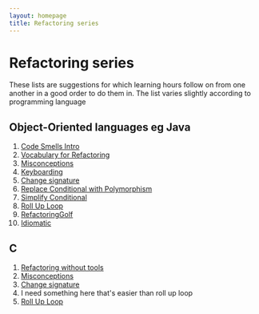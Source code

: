 ```yaml
---
layout: homepage
title: Refactoring series
---
```


# Refactoring series
These lists are suggestions for which learning hours follow on from one another in a good order to do them in. The list varies slightly according to programming language

## Object-Oriented languages eg Java

1. [Code Smells Intro](/learning_hours/code_reading/code_smells_intro.html)
2. [Vocabulary for Refactoring](/learning_hours/refactoring/extract_function.html)
3. [Misconceptions](/learning_hours/refactoring/misconceptions.html)
4. [Keyboarding](/learning_hours/refactoring/keyboarding.html)
5. [Change signature](/learning_hours/refactoring/change_signature.html)
6. [Replace Conditional with Polymorphism](/learning_hours/refactoring/conditional_to_polymorphism.html)
7. [Simplify Conditional](/learning_hours/refactoring/simplify_conditional.html)
8. [Roll Up Loop](/learning_hours/refactoring/roll_up_loop.html)
9. [RefactoringGolf](/learning_hours/refactoring/golf.html)
10. [Idiomatic](/learning_hours/refactoring/idiomatic.html)

## C

1. [Refactoring without tools](/learning_hours/refactoring/refactoring_without_tools.html)
2. [Misconceptions](/learning_hours/refactoring/misconceptions.html)
3. [Change signature](/learning_hours/refactoring/change_signature.html)
4. I need something here that's easier than roll up loop
5. [Roll Up Loop](/learning_hours/refactoring/roll_up_loop.html)
